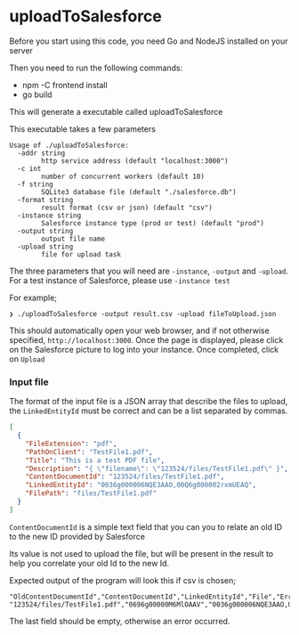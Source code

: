 # uploadToSalesforce

Before you start using this code, you need Go and NodeJS installed on your server

Then you need to run the following commands:

- npm -C frontend install
- go build

This will generate a executable called uploadToSalesforce

This executable takes a few parameters

```
Usage of ./uploadToSalesforce:
  -addr string
    	http service address (default "localhost:3000")
  -c int
    	number of concurrent workers (default 10)
  -f string
    	SQLite3 database file (default "./salesforce.db")
  -format string
    	result format (csv or json) (default "csv")
  -instance string
    	Salesforce instance type (prod or test) (default "prod")
  -output string
    	output file name
  -upload string
    	file for upload task
```

The three parameters that you will need are `-instance`, `-output` and `-upload`. For a test instance of Salesforce, please use `-instance test`

For example;

```
❯ ./uploadToSalesforce -output result.csv -upload fileToUpload.json
```

This should automatically open your web browser, and if not otherwise specified, `http://localhost:3000`. Once the page is displayed, please click on the Salesforce picture to log into your instance. Once completed, click on `Upload`


### Input file
The format of the input file is a JSON array that describe the files to upload, the `LinkedEntityId` must be correct and can be a list separated by commas.

```json
[
  {
    "FileExtension": "pdf",
    "PathOnClient": "TestFile1.pdf",
    "Title": "This is a test PDF file",
    "Description": "{ \"filename\": \"123524/files/TestFile1.pdf\" }",
    "ContentDocumentId": "123524/files/TestFile1.pdf",
    "LinkedEntityId": "0036g000006NQE3AAO,00Q6g000002rxmUEAQ",
    "FilePath": "files/TestFile1.pdf"
  }
]
```

`ContentDocumentId` is a simple text field that you can you to relate an old ID to the new ID provided by Salesforce

Its value is not used to upload the file, but will be present in the result to help you correlate your old Id to the new Id.

Expected output of the program will look this if csv is chosen;

```
"OldContentDocumentId","ContentDocumentId","LinkedEntityId","File","Error"
"123524/files/TestFile1.pdf","0696g00000M6MlOAAV","0036g000006NQE3AAO,00Q6g000002rxmUEAQ","TestFile1.pdf",""
```

The last field should be empty, otherwise an error occurred.

